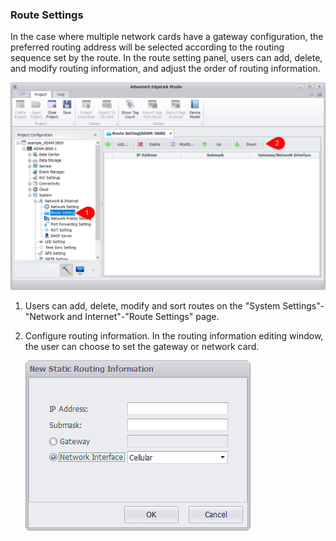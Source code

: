 ### Route Settings

In the case where multiple network cards have a gateway configuration, the preferred routing address will be selected according to the routing sequence set by the route. In the route setting panel, users can add, delete, and modify routing information, and adjust the order of routing information.

![](NetworkSetting_route.png)

1. Users can add, delete, modify and sort routes on the "System Settings"-"Network and Internet"-"Route Settings" page.

2. Configure routing information. 
   In the routing information editing window, the user can choose to set the gateway or network card.

    ![](NetworkSetting_route1.png)